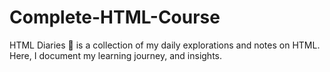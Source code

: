 # Complete-HTML-Course
HTML Diaries 📖 is a collection of my daily explorations and notes on HTML. Here, I document my learning journey, and insights.
